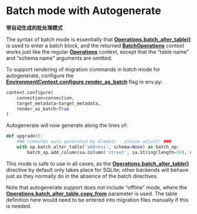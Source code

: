 # Batch mode with Autogenerate

**带自动生成的批处理模式**

[Operations.batch_alter_table()]: ../en/ops.html#alembic.operations.Operations.batch_alter_table
[BatchOperations]: ../en/ops.html#alembic.operations.BatchOperations
[Operations]: ../en/ops.html#alembic.operations.Operations
[EnvironmentContext.configure.render_as_batch]: ../en/api/runtime.html#alembic.runtime.environment.EnvironmentContext.configure.params.render_as_batch
[Operations.batch_alter_table.copy_from]: ../en/ops.html#alembic.operations.Operations.batch_alter_table.params.copy_from

The syntax of batch mode is essentially that **[Operations.batch_alter_table()]** is used to enter a batch block, and the returned **[BatchOperations]** context works just like the regular **[Operations]** context, except that the “table name” and “schema name” arguments are omitted.

To support rendering of migration commands in batch mode for autogenerate, configure the **[EnvironmentContext.configure.render_as_batch]** flag in env.py:

```python
context.configure(
    connection=connection,
    target_metadata=target_metadata,
    render_as_batch=True
)
```

Autogenerate will now generate along the lines of:

```python
def upgrade():
    ### commands auto generated by Alembic - please adjust! ###
    with op.batch_alter_table('address', schema=None) as batch_op:
        batch_op.add_column(sa.Column('street', sa.String(length=50), nullable=True))
```

This mode is safe to use in all cases, as the **[Operations.batch_alter_table()]** directive by default only takes place for SQLite; other backends will behave just as they normally do in the absence of the batch directives.

Note that autogenerate support does not include “offline” mode, where the **[Operations.batch_alter_table.copy_from]** parameter is used. The table definition here would need to be entered into migration files manually if this is needed.
